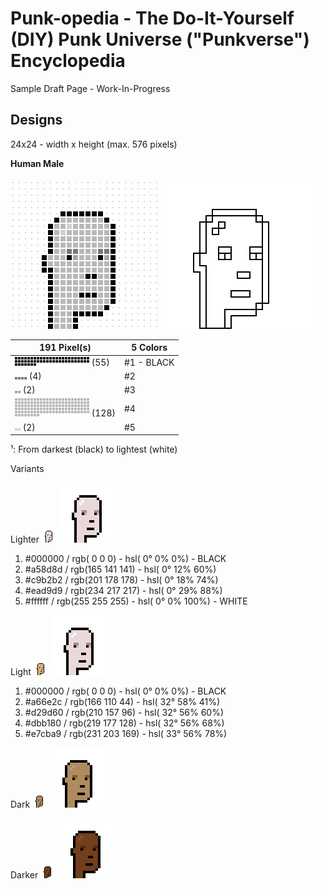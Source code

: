 # Punk-opedia  - The Do-It-Yourself (DIY) Punk Universe ("Punkverse") Encyclopedia


Sample Draft Page - Work-In-Progress



## Designs

24x24 - width x height  (max. 576 pixels)


**Human Male**

![](i/human-male_spec.png)  ![](i/human-male_sketch.png)


|191 Pixel(s)| 5 Colors|
|------|------|
| ![](i/human-male_color1.png) (55) | \#1 - BLACK |
| ![](i/human-male_color2.png) (4)  |  \#2  |
| ![](i/human-male_color3.png) (2)  |  \#3  |  
| ![](i/human-male_color4.png) (128)  |  \#4 | 
| ![](i/human-male_color5.png) (2)  |  \#5 |  

¹: From darkest (black) to lightest (white)



Variants

Lighter  ![](i/human-male_lighter.png) ![](i/human-male_lighter4x.png)

1.  #000000 / rgb(  0   0   0) - hsl(  0°   0%   0%)           - BLACK
2.  #a58d8d / rgb(165 141 141) - hsl(  0°  12%  60%)
3.  #c9b2b2 / rgb(201 178 178) - hsl(  0°  18%  74%)
4.  #ead9d9 / rgb(234 217 217) - hsl(  0°  29%  88%)
5.  #ffffff / rgb(255 255 255) - hsl(  0°   0% 100%)           - WHITE

Light  ![](i/human-male_light.png) ![](i/human-male_lighter4x.png)

1.  #000000 / rgb(  0   0   0) - hsl(  0°   0%   0%)           - BLACK
2.  #a66e2c / rgb(166 110  44) - hsl( 32°  58%  41%)
3.  #d29d60 / rgb(210 157  96) - hsl( 32°  56%  60%)
4.  #dbb180 / rgb(219 177 128) - hsl( 32°  56%  68%)
5.  #e7cba9 / rgb(231 203 169) - hsl( 33°  56%  78%)

Dark   ![](i/human-male_dark.png) ![](i/human-male_dark4x.png)

Darker  ![](i/human-male_darker.png) ![](i/human-male_darker4x.png)
